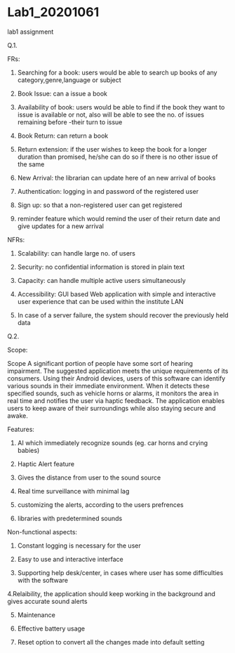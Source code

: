 # Lab1_20201061
lab1 assignment

Q.1.

FRs:
1. Searching for a book: users would be able to search up books of any category,genre,language or subject

2. Book Issue: can a issue a book

3. Availability of book: users would be able to find if the book they want to issue is available or not, also will be able to see the no. of issues remaining before -their turn to issue

4. Book Return: can return a book

5. Return extension: if the user wishes to keep the book for a longer duration than promised, he/she can do so if there is no other issue of the same

6. New Arrival: the librarian can update here of an new arrival of books

7. Authentication: logging in and  password of the registered user

8. Sign up: so that a non-registered user can get registered

9. reminder feature which would remind the user of their return date and give updates for a new arrival




NFRs:
1. Scalability: can handle large no. of users

2. Security: no confidential information is stored in plain text

3. Capacity: can handle multiple active users simultaneously

4. Accessibility:  GUI based Web application with simple and interactive user experience that can be used within the institute LAN

5. In case of a server failure, the system should recover the previously held data


Q.2.

Scope: 

Scope A significant portion of people have some sort of hearing impairment. The suggested application meets the unique requirements of its consumers. Using their Android devices, users of this software can identify various sounds in their immediate environment. When it detects these specified sounds, such as vehicle horns or alarms, it monitors the area in real time and notifies the user via haptic feedback. The application enables users to keep aware of their surroundings while also staying secure and awake.

Features:

1. AI which immediately recognize sounds (eg. car horns and crying babies)

2. Haptic Alert feature

3. Gives the distance from user to the sound source

4. Real time surveillance with minimal lag

5. customizing the alerts, according to the users prefrences

6. libraries with predetermined sounds


Non-functional aspects:

1. Constant logging is necessary for the user

2. Easy to use and interactive interface

3. Supporting help desk/center, in cases where user has some difficulties with the software

4.Relaibility, the application should keep working in the background and gives accurate sound alerts

5. Maintenance

6. Effective battery usage

7. Reset option to convert all the changes made into default setting





